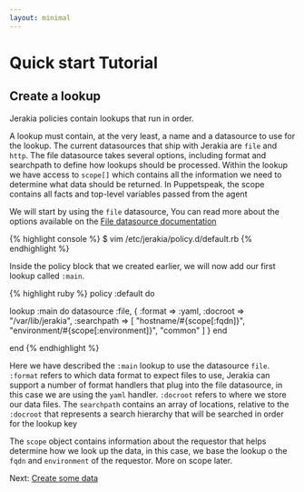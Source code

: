 ```yaml
---
layout: minimal
---
```


# Quick start Tutorial

## Create a lookup

Jerakia policies contain lookups that run in order.

A lookup must contain, at the very least, a name and a datasource to use for the lookup. The current datasources that ship with Jerakia are  `file` and `http`. The file datasource takes several options, including format and searchpath to define how lookups should be processed. Within the lookup we have access to `scope[]` which contains all the information we need to determine what data should be returned. In Puppetspeak, the scope contains all facts and top-level variables passed from the agent 

We will start by using the `file` datasource, You can read more about the options available on the [File datasource documentation](/datasources/file)


{% highlight console %}
$ vim /etc/jerakia/policy.d/default.rb
{% endhighlight %}


Inside the policy block that we created earlier, we will now add our first lookup called `:main`.
  

{% highlight ruby %}
policy :default do

  lookup :main do
    datasource :file, {
      :format => :yaml,
      :docroot => "/var/lib/jerakia",
      :searchpath => [
        "hostname/#{scope[:fqdn]}",
        "environment/#{scope[:environment]}",
        "common"
      ]
    }
  end

end
{% endhighlight %}

Here we have described the `:main` lookup to use the datasource `file`.  `:format` refers to which data format to expect files to use, Jerakia can support a number of format handlers that plug into the file datasource, in this case we are using the `yaml` handler.  `:docroot` refers to where we store our data files.  The `searchpath` contains an array of locations, relative to the `:docroot` that represents a search hierarchy that will be searched in order for the lookup key  

The `scope` object contains information about the requestor that helps determine how we look up the data, in this case, we base the lookup o the `fqdn` and `environment` of the requestor.  More on scope later.


Next: [Create some data](/tutorial/data)
